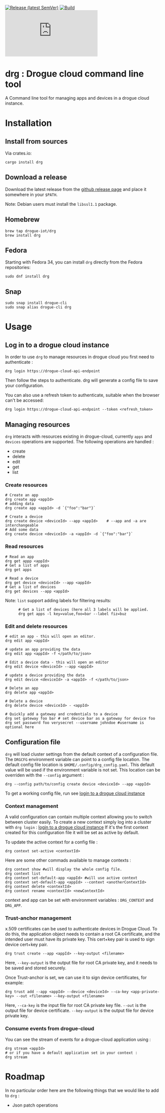 [![Release (latest SemVer)](https://img.shields.io/github/v/tag/drogue-iot/drg?sort=semver)](https://github.com/drogue-iot/drg/releases)
[![Build](https://github.com/drogue-iot/drg/actions/workflows/build.yaml/badge.svg?branch=main)](https://github.com/drogue-iot/drg/actions/workflows/build.yaml)
[![Matrix](https://img.shields.io/matrix/drogue-iot:matrix.org)](https://matrix.to/#/#drogue-iot:matrix.org)

# drg : Drogue cloud command line tool

A Command line tool for managing apps and devices in a drogue cloud instance. 

# Installation 

## Install from sources 

Via crates.io:

    cargo install drg

## Download a release

Download the latest release from the [github release page](https://github.com/drogue-iot/drg/releases) and place it somewhere in your `$PATH`.

Note: Debian users must install the `libssl1.1` package.

## Homebrew

    brew tap drogue-iot/drg
    brew install drg

## Fedora 

Starting with Fedora 34, you can install `drg` directly from the Fedora repositories:

    sudo dnf install drg

## Snap

    sudo snap install drogue-cli
    sudo snap alias drogue-cli drg

# Usage

## Log in to a drogue cloud instance

In order to use `drg` to manage resources in drogue cloud you first need to authenticate : 
    
    drg login https://drogue-cloud-api-endpoint

Then follow the steps to authenticate. drg will generate a config file to save your configuration.

You can also use a refresh token to authenticate, suitable when the browser can't be accessed:
    
    drg login https://drogue-cloud-api-endpoint --token <refresh_token>


## Managing resources 

`drg` interacts with resources existing in drogue-cloud, currently `apps` and  `devices` operations are supported. 
The following operations are handled :
* create
* delete
* edit
* get
* list

###  Create resources

    # Create an app 
    drg create app <appId>
    # adding data
    drg create app <appId> -d `{"foo":"bar"}`
    
    # Create a device
    drg create device <deviceId> --app <appId>    # --app and -a are interchangeable
    # Add some data
    drg create device <deviceId> -a <appId> -d `{"foo":"bar"}`
    
### Read resources

    # Read an app
    drg get appp <appId>
    # Get a list of apps
    drg get apps
    
    # Read a device
    drg get device <deviceId> --app <appId>
    # Get a list of devices
    drg get devices --app <appId>
    
Note: `list` support adding labels for filtering results:

          # Get a list of devices (here all 3 labels will be applied.
          drg get apps -l key=value,foo=bar --label fiz=buz
    
### Edit and delete resources
    
    # edit an app - this will open an editor. 
    drg edit app <appId>
    
    # update an app providing the data
    drg edit app <appId> -f </path/to/json>
    
    # Edit a device data - this will open an editor
    drg edit device <deviceId> --app <appId>
    
    # update a device providing the data
    drg edit device <deviceId> -a <appId> -f </path/to/json>
    
    # Delete an app 
    drg delete app <appId>
    
    # Delete a device 
    drg delete device <deviceId> - <appId>
    
    # Quickly add a gateway and credentials to a device
    drg set gateway foo bar # set device bar as a gateway for device foo
    drg set password foo verysecret --username johndoe #username is optional here

## Configuration file

`drg` will load cluster settings from the default context of a configuration file. The `DRGCFG` environment variable can point to a config file location.
The default config file location is `$HOME/.config/drg_config.yaml`. This default value will be used if the environment variable is not set. 
This location can be overriden with the `--config` argument : 
   
    drg --config path/to/config create device <deviceId> --app <appId>

To get a working config file, run see [login to a drogue cloud instance](#Log-in-to-a-drogue-cloud-instance)

### Context management

A valid configuration can contain multiple context allowing you to switch between cluster easily. 
To create a new context simply log into a cluster with `drg login` : [login to a drogue cloud instance](#Log-in-to-a-drogue-cloud-instance)
If it's the first context created for this configuration file it will be set as active by default. 

To update the active context for a config file : 
    
    drg context set-active <contextId>

Here are some other commads available to manage contexts :

    drg context show #will display the whole config file. 
    drg context list
    drg context set-default-app <appId> #will use active context
    drg context set-default-app <appId> --context <anotherContextId>
    drg context delete <contextId> 
    drg context rename <contextId> <newContextId>

context and app can be set with environment variables : `DRG_CONTEXT` and `DRG_APP`.

### Trust-anchor management

x.509 certificates can be used to authenticate devices in Drogue Cloud. To do this, the application object needs
to contain a root CA certificate, and the intended user must have its private key. This cert+key pair is used to sign
device cert+key pair.

    drg trust create --app <appId> --key-output <filename>

Here, `--key-output` is the output file for root CA private key, and it needs to be saved and stored securely.

Once Trust-anchor is set, we can use it to sign device certificates, for example:

    drg trust add --app <appId> --device <deviceId> --ca-key <app-private-key> --out <filename> --key-output <filename>

Here, `--ca-key` is the input file for root CA private key file.
        `--out` is the output file for device certificate.
        `--key-output` is the output file for device private key.

### Consume events from drogue-cloud

You can see the stream of events for a drogue-cloud application using :
```
drg stream <appId>
# or if you have a default application set in your context :
drg stream
```

# Roadmap

In no particular order here are the following things that we would like to add to `drg` :
 * Json patch operations